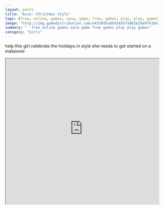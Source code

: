 ```yaml
---
layout: posts
title: "Avie: Christmas Style"
tags: [free, online, games, oyna, game, free, games, play, play, games]
image: "http://img.gamedistribution.com/e433095adb92455fa982b29a97618e23.jpg"
summary: "  free online games oyna game free games play play games"
category: "Girls"
---
```


help this girl celebrate the holidays in style she needs to get started on a makeover

<iframe width="100%" height="480px;" src="http://flash.gamedistribution.com?game=e433095adb92455fa982b29a97618e23"></iframe>